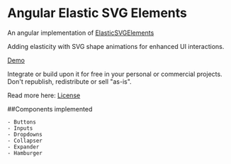 Angular Elastic SVG Elements
=========

An angular implementation of [ElasticSVGElements](https://github.com/codrops/ElasticSVGElements)

Adding elasticity with SVG shape animations for enhanced UI interactions.

[Demo](http://tympanus.net/Development/ElasticSVGElements/)

Integrate or build upon it for free in your personal or commercial projects. Don't republish, redistribute or sell "as-is". 

Read more here: [License](http://tympanus.net/codrops/licensing/)


##Components implemented

    - Buttons
    - Inputs
    - Dropdowns
    - Collapser
    - Expander
    - Hamburger